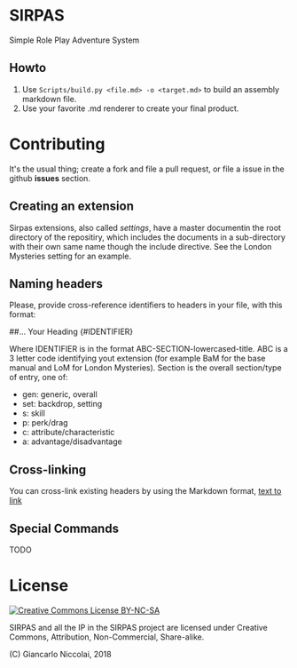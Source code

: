 # SIRPAS
Simple Role Play Adventure System 

## Howto

1. Use `Scripts/build.py <file.md> -o <target.md>` to build an assembly markdown file.
1. Use your favorite .md renderer to create your final product.

# Contributing

It's the usual thing; create a fork and file a pull request, or file a issue in the github 
**issues** section.

## Creating an extension

Sirpas extensions, also called *settings*, have a master documentin the root directory of the
repositiry, which includes the documents in a sub-directory with their own same name though
the include directive. See the London Mysteries setting for an example.

## Naming headers

Please, provide cross-reference identifiers to headers in your file, with this format:

  ##... Your Heading {#IDENTIFIER}

Where IDENTIFIER is in the format ABC-SECTION-lowercased-title. ABC is a 3 letter code
identifying yout extension (for example BaM for the base manual and LoM for London
Mysteries). Section is the overall section/type of entry, one of:

* gen: generic, overall
* set: backdrop, setting
* s: skill
* p: perk/drag
* c: attribute/characteristic
* a: advantage/disadvantage

## Cross-linking

You can cross-link existing headers by using the Markdown format, [text to link](#target-header-id)

## Special Commands

TODO

# License

[![Creative Commons License BY-NC-SA](https://i.creativecommons.org/l/by-nc-sa/4.0/88x31.png)](http://creativecommons.org/licenses/by-nc-sa/4.0/)

SIRPAS and all the IP in the SIRPAS project are licensed under 
Creative Commons, Attribution, Non-Commercial, Share-alike.

(C) Giancarlo Niccolai, 2018
